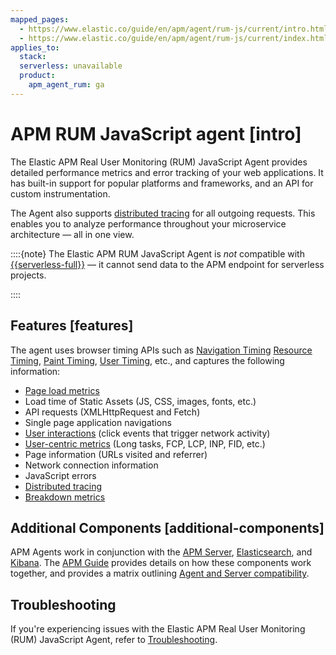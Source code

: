 ```yaml
---
mapped_pages:
  - https://www.elastic.co/guide/en/apm/agent/rum-js/current/intro.html
  - https://www.elastic.co/guide/en/apm/agent/rum-js/current/index.html
applies_to:
  stack:
  serverless: unavailable
  product:
    apm_agent_rum: ga
---
```


# APM RUM JavaScript agent [intro]

The Elastic APM Real User Monitoring (RUM) JavaScript Agent provides detailed performance metrics and error tracking of your web applications. It has built-in support for popular platforms and frameworks, and an API for custom instrumentation.

The Agent also supports [distributed tracing](/reference/distributed-tracing.md) for all outgoing requests. This enables you to analyze performance throughout your microservice architecture — all in one view.

::::{note}
The Elastic APM RUM JavaScript Agent is *not* compatible with [{{serverless-full}}](docs-content://deploy-manage/deploy/elastic-cloud/serverless.md) — it cannot send data to the APM endpoint for serverless projects.

::::



## Features [features]

The agent uses browser timing APIs such as [Navigation Timing](https://w3c.github.io/navigation-timing/) [Resource Timing](https://w3c.github.io/resource-timing/), [Paint Timing](https://w3c.github.io/paint-timing/), [User Timing](https://w3c.github.io/user-timing/), etc., and captures the following information:

* [Page load metrics](/reference/supported-technologies.md#page-load-metrics)
* Load time of Static Assets (JS, CSS, images, fonts, etc.)
* API requests (XMLHttpRequest and Fetch)
* Single page application navigations
* [User interactions](/reference/supported-technologies.md#user-interactions) (click events that trigger network activity)
* [User-centric metrics](/reference/supported-technologies.md#user-centric-metrics) (Long tasks, FCP, LCP, INP, FID, etc.)
* Page information (URLs visited and referrer)
* Network connection information
* JavaScript errors
* [Distributed tracing](/reference/distributed-tracing.md)
* [Breakdown metrics](/reference/breakdown-metrics.md)


## Additional Components [additional-components]

APM Agents work in conjunction with the [APM Server](docs-content://reference/apm/observability/apm.md), [Elasticsearch](docs-content://get-started/index.md), and [Kibana](docs-content://get-started/the-stack.md). The [APM Guide](docs-content://reference/apm/observability/apm.md) provides details on how these components work together, and provides a matrix outlining [Agent and Server compatibility](docs-content://solutions/observability/apm/apm-agent-compatibility.md).

## Troubleshooting

If you're experiencing issues with the Elastic APM Real User Monitoring (RUM) JavaScript Agent, refer to [Troubleshooting](docs-content:///troubleshoot/observability/apm-agent-rum-js/apm-real-user-monitoring-javascript-agent.md).